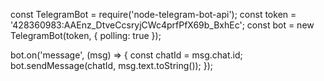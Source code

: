 const TelegramBot = require('node-telegram-bot-api');
const token = '428360983:AAEnz_DtveCcsryjCWc4prfPfX69b_BxhEc';
const bot = new TelegramBot(token, { polling: true });

bot.on('message', (msg) => {
    const chatId = msg.chat.id;
    bot.sendMessage(chatId, msg.text.toString());
});
